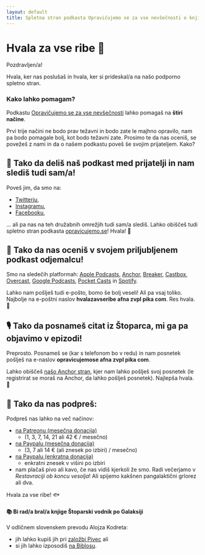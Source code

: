 ```yaml
---
layout: default
title: Spletna stran podkasta Opravičujemo se za vse nevšečnosti o knjigi Štoparski vodnik po Galaksiji, ki jo je napisal Douglas Adams-
---
```


# Hvala za vse ribe 🐬

Pozdravljen/a!

Hvala, ker nas poslušaš in hvala, ker si prideskal/a na našo podporno spletno stran. 

### Kako lahko pomagam?

Podkastu [Opravičujemo se za vse nevšečnosti](https://anchor.fm/opravicujemose) lahko pomagaš na **štiri načine**.

Prvi trije načini ne bodo prav težavni in bodo zate le majhno opravilo, nam pa bodo pomagale bolj, kot bodo težavni zate. Prosimo te da nas oceniš, se povežeš z nami in da o našem podkastu poveš še svojim prijateljem. Kako?

## 🔗 Tako da deliš naš podkast med prijatelji in nam slediš tudi sam/a!

Poveš jim, da smo na:
- [Twitterju](https://twitter.com/opravicujemose),
- [Instagramu](https://instagram.com/opravicujemose),
- [Facebooku](https://www.facebook.com/opravicujemose),

... ali pa nas na teh družabnih omrežjih tudi sam/a slediš. Lahko obiščeš tudi spletno stran podkasta [opravicujemo.se](http://opravicujemo.se)! Hvala! 🙏

## 🤩 Tako da nas oceniš v svojem priljubljenem podkast odjemalcu!

Smo na sledečih platformah: [Apple Podcasts](https://podcasts.apple.com/si/podcast/opravi%C4%8Dujemo-se-za-vse-nev%C5%A1e%C4%8Dnosti/id1514750013), [Anchor](https://anchor.fm/opravicujemose), [Breaker](https://www.breaker.audio/opravicujemo-se-za-vse-nevsecnosti), [Castbox](https://castbox.fm/channel/id2911541), [Overcast](https://overcast.fm/p1800312-cfXucP), [Google Podcasts](https://podcasts.google.com/?feed=aHR0cHM6Ly9hbmNob3IuZm0vcy8yMmI1YTUwMC9wb2RjYXN0L3Jzcw), [Pocket Casts](https://pca.st/zqlh1e4s) in [Spotify](https://open.spotify.com/show/6bYBLlFmu4lXZMuyzk9LOK?si=AZb30K9XQlO6QhsroUELFw).

Lahko nam pošlješ tudi e-pošto, bomo še bolj veseli! Ali pa vsaj toliko. Najbolje na e-poštni naslov **hvalazavseribe afna zvpl pika com**. Res hvala. 🙏

## 🎙 Tako da posnameš citat iz Štoparca, mi ga pa objavimo v epizodi!

Preprosto. Posnameš se (kar s telefonom bo v redu) in nam posnetek pošlješ na e-naslov **opravicujemose afna zvpl pika com**.

Lahko obiščeš [našo Anchor stran](), kjer nam lahko pošlješ svoj posnetek (le registrirat se moraš na Anchor, da lahko pošlješ posnetek). Najlepša hvala. 🙏

## 💸 Tako da nas podpreš:

Podpreš nas lahko na več načinov:
- [na Patreonu (mesečna donacija)](https://www.patreon.com/opravicujemose)
	- (1, 3, 7, 14, 21 ali 42 € / mesečno)
- [na Paypalu (mesečna donacija)](https://www.paypal.com/cgi-bin/webscr?cmd=_s-xclick&hosted_button_id=NQ7EA2VV6LNWA&source=url)
	- (3, 7 ali 14 € (ali znesek po izbiri) / mesečno)
- [na Paypalu (enkratna donacija)](https://www.paypal.com/cgi-bin/webscr?cmd=_s-xclick&hosted_button_id=BY6KSC9SGDGQA&source=url)
	- enkratni znesek v višini po izbiri 
- nam plačaš pivo ali kavo, če nas vidiš kjerkoli že smo. Radi večerjamo v _Restavraciji ob koncu vesolja_! Ali spijemo kakšnen pangalaktični grlorez ali dva.

Hvala za vse ribe! 🐟

#### 📚 Bi rad/a bral/a knjige Štoparski vodnik po Galaksiji

V odličnem slovenskem prevodu Alojza Kodreta:
- jih lahko kupiš jih pri [založbi Pivec](https://zalozba-pivec.com/knjigarna?s=%C5%A1toparski+vodnik) ali
- si jih lahko izposodiš [na Biblosu](https://www.biblos.si/rezultati-iskanja?q=Douglas+Adams).